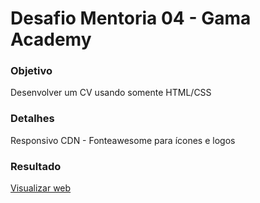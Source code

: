 # Desafio Mentoria 04 - Gama Academy

### Objetivo
Desenvolver um CV usando somente HTML/CSS

### Detalhes
Responsivo
CDN - Fonteawesome para ícones e logos

### Resultado
[Visualizar web](https://cv-lazaro-pimentel-desafio-gama-academy.vercel.app/)